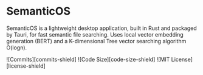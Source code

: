 # SemanticOS
SemanticOS is a lightweight desktop application, built in Rust and packaged by Tauri, for fast semantic file searching. Uses local vector embedding generation (BERT) and a K-dimensional Tree vector searching algorithm O(logn).

![Commits][commits-shield]
![Code Size][code-size-shield]
![MIT License][license-shield]

